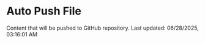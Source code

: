 # Auto Push File

Content that will be pushed to GitHub repository.
Last updated: 06/28/2025, 03:16:01 AM